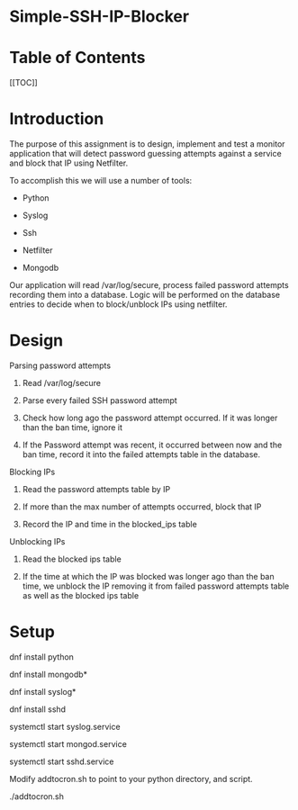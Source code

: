 # Simple-SSH-IP-Blocker

# Table of Contents

[[TOC]]

# Introduction 

The purpose of this assignment is to design, implement and test a monitor application that will detect password guessing attempts against a service and block that IP using Netfilter. 

To accomplish this we will use a number of tools: 

* Python

* Syslog

* Ssh

* Netfilter

* Mongodb 

Our application will read /var/log/secure, process failed password attempts recording them into a database. Logic will be performed on the database entries to decide when to block/unblock IPs using netfilter. 

# Design

Parsing password attempts

1. Read /var/log/secure 

2. Parse every failed SSH password attempt

3. Check how long ago the password attempt occurred. If it was longer than the ban time, ignore it

4. If the Password attempt was recent, it occurred between now and the ban time, record it into the failed attempts table in the database.

Blocking IPs

1. Read the password attempts table by IP

2. If more than the max number of attempts occurred, block that IP

3. Record the IP and time in the blocked_ips table

Unblocking IPs

1. Read the blocked ips table

2. If the time at which the IP was blocked was longer ago than the ban time, we unblock the IP removing it from failed password attempts table as well as the blocked ips table

# Setup 

dnf install python

dnf install mongodb*

dnf install syslog*

dnf install sshd

systemctl start syslog.service

systemctl start mongod.service

systemctl start sshd.service

Modify addtocron.sh to point to your python directory, and script.

./addtocron.sh

